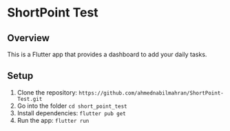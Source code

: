 # ShortPoint Test

## Overview

This is a Flutter app that provides a dashboard to add your daily tasks.

## Setup

1. Clone the repository: `https://github.com/ahmednabilmahran/ShortPoint-Test.git`
2. Go into the folder `cd short_point_test`
3. Install dependencies: `flutter pub get`
4. Run the app: `flutter run`
